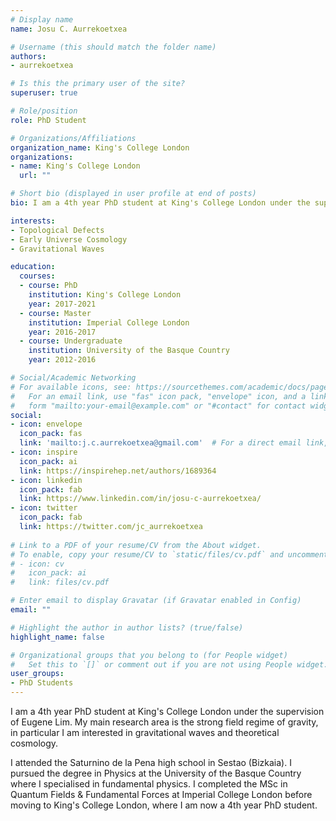 ```yaml
---
# Display name
name: Josu C. Aurrekoetxea

# Username (this should match the folder name)
authors:
- aurrekoetxea

# Is this the primary user of the site?
superuser: true

# Role/position
role: PhD Student

# Organizations/Affiliations
organization_name: King's College London
organizations:
- name: King's College London
  url: ""

# Short bio (displayed in user profile at end of posts)
bio: I am a 4th year PhD student at King's College London under the supervision of Eugene Lim.

interests:
- Topological Defects
- Early Universe Cosmology
- Gravitational Waves

education:
  courses:
  - course: PhD
    institution: King's College London
    year: 2017-2021
  - course: Master
    institution: Imperial College London
    year: 2016-2017
  - course: Undergraduate
    institution: University of the Basque Country
    year: 2012-2016

# Social/Academic Networking
# For available icons, see: https://sourcethemes.com/academic/docs/page-builder/#icons
#   For an email link, use "fas" icon pack, "envelope" icon, and a link in the
#   form "mailto:your-email@example.com" or "#contact" for contact widget.
social:
- icon: envelope
  icon_pack: fas
  link: 'mailto:j.c.aurrekoetxea@gmail.com'  # For a direct email link, use "mailto:test@example.org".
- icon: inspire
  icon_pack: ai
  link: https://inspirehep.net/authors/1689364
- icon: linkedin
  icon_pack: fab
  link: https://www.linkedin.com/in/josu-c-aurrekoetxea/
- icon: twitter
  icon_pack: fab
  link: https://twitter.com/jc_aurrekoetxea
  
# Link to a PDF of your resume/CV from the About widget.
# To enable, copy your resume/CV to `static/files/cv.pdf` and uncomment the lines below.
# - icon: cv
#   icon_pack: ai
#   link: files/cv.pdf

# Enter email to display Gravatar (if Gravatar enabled in Config)
email: ""

# Highlight the author in author lists? (true/false)
highlight_name: false

# Organizational groups that you belong to (for People widget)
#   Set this to `[]` or comment out if you are not using People widget.
user_groups:
- PhD Students
---
```


I am a 4th year PhD student at King's College London under the supervision of Eugene Lim. My main research area is the strong field regime of gravity, in particular I am interested in gravitational waves and theoretical cosmology.

I attended the Saturnino de la Pena high school in Sestao (Bizkaia). I pursued the degree in Physics at the University of the Basque Country where I specialised in fundamental physics. I completed the MSc in Quantum Fields & Fundamental Forces at Imperial College London before moving to King's College London, where I am now a 4th year PhD student. 
